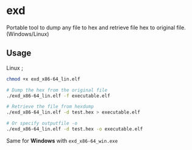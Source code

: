# exd
Portable tool to dump any file to hex and retrieve file hex to original file. (Windows/Linux)

## Usage

Linux ;
```bash
chmod +x exd_x86-64_lin.elf

# Dump the hex from the original file
./exd_x86-64_lin.elf -f executable.elf

# Retrieve the file from hexdump
./exd_x86-64_lin.elf -d test.hex > executable.elf

# Or specify outputfile -o
./exd_x86-64_lin.elf -d test.hex -o executable.elf
```

Same for **Windows** with `exd_x86-64_win.exe`
